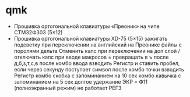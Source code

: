 # qmk
- Прошивка ортогональной клавиатуры «Преоник» на чипе СТМ32Ф303 (5×12)
- Прошивка ортогональной клавиатуры XD-75 (5×15)
зажигать подсветку при переключении на английский на Преонике
файлы с поролями
дельта
Отменить капс при переключении на доп слой / отключать капс при вводе макросов
= превращать в ъ после д,б,з,т,с,в
после комбо ввода взводить Регистр и ставить пробел, если через секунду поступает символ
после комбо точки взводить Регистр
комбо скобка с запоминанием на 10 сек
комбо кавычка с запоминанием на 5 сек
долгое удержание ЭКР = Ф11 (полноэкранный режим)
не работает РЕГ3
